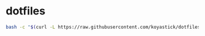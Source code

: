 # dotfiles


```bash
bash -c "$(curl -L https://raw.githubusercontent.com/koyastick/dotfiles/blob/main/install.sh)"
```
